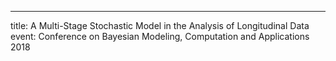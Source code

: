 ---
title:  A Multi-Stage Stochastic Model in the Analysis of Longitudinal Data
event: Conference on Bayesian Modeling, Computation and Applications 2018

